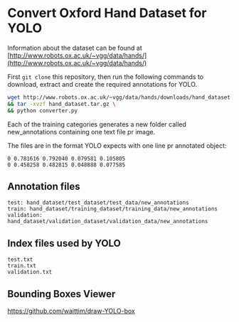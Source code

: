# Convert Oxford Hand Dataset for YOLO

Information about the dataset can be found at 
[http://www.robots.ox.ac.uk/~vgg/data/hands/](http://www.robots.ox.ac.uk/~vgg/data/hands/)

First ```git clone``` this repository, then run the following commands to download, extract and create the required annotations for YOLO.

```bash
wget http://www.robots.ox.ac.uk/~vgg/data/hands/downloads/hand_dataset.tar.gz \
&& tar -xvzf hand_dataset.tar.gz \
&& python converter.py
```

Each of the training categories generates a new folder called new_annotations containing one text file pr image.

The files are in the format YOLO expects with one line pr annotated object:
```
0 0.781616 0.792040 0.079581 0.105805
0 0.458258 0.482815 0.048888 0.077585
```

## Annotation files
```
test: hand_dataset/test_dataset/test_data/new_annotations
train: hand_dataset/training_dataset/training_data/new_annotations
validation: hand_dataset/validation_dataset/validation_data/new_annotations
```

## Index files used by YOLO
```
test.txt
train.txt
validation.txt
```

## Bounding Boxes Viewer
https://github.com/waittim/draw-YOLO-box

